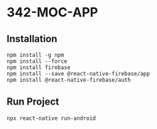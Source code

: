 # 342-MOC-APP

## Installation
    npm install -g npm
    npm install --force
    npm install firebase
    npm install --save @react-native-firebase/app
    npm install @react-native-firebase/auth
    
## Run Project
    npx react-native run-android

